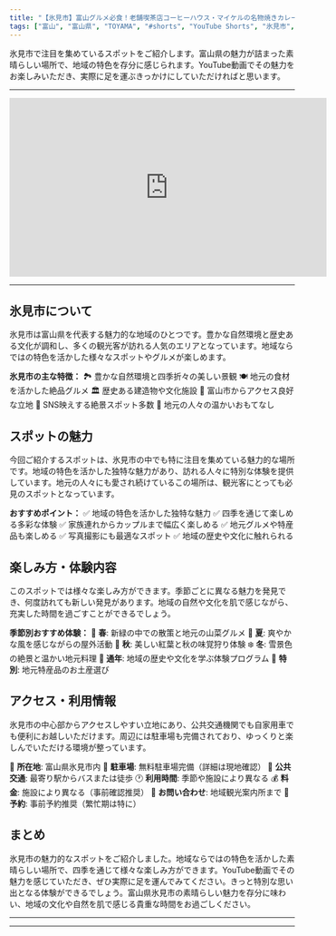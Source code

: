 ```yaml
---
title: "【氷見市】富山グルメ必食！老舗喫茶店コーヒーハウス・マイケルの名物焼きカレーがおいしい！"
tags: ["富山", "富山県", "TOYAMA", "#shorts", "YouTube Shorts", "氷見市", "グルメ", "動画", "おすすめ"]
---
```


氷見市で注目を集めているスポットをご紹介します。富山県の魅力が詰まった素晴らしい場所で、地域の特色を存分に感じられます。YouTube動画でその魅力をお楽しみいただき、実際に足を運ぶきっかけにしていただければと思います。

---

<!-- 🎥 YouTube動画埋め込み -->
<iframe width="560" height="315" src="https://www.youtube.com/embed/nSR9SwCT7y8" title="YouTube video player" frameborder="0" allowfullscreen></iframe>

---

## 氷見市について

氷見市は富山県を代表する魅力的な地域のひとつです。豊かな自然環境と歴史ある文化が調和し、多くの観光客が訪れる人気のエリアとなっています。地域ならではの特色を活かした様々なスポットやグルメが楽しめます。

**氷見市の主な特徴：**
🏞️ 豊かな自然環境と四季折々の美しい景観
🍽️ 地元の食材を活かした絶品グルメ
🏛️ 歴史ある建造物や文化施設
🚗 富山市からアクセス良好な立地
📸 SNS映えする絶景スポット多数
👥 地元の人々の温かいおもてなし

## スポットの魅力

今回ご紹介するスポットは、氷見市の中でも特に注目を集めている魅力的な場所です。地域の特色を活かした独特な魅力があり、訪れる人々に特別な体験を提供しています。地元の人々にも愛され続けているこの場所は、観光客にとっても必見のスポットとなっています。

**おすすめポイント：**
✅ 地域の特色を活かした独特な魅力
✅ 四季を通じて楽しめる多彩な体験
✅ 家族連れからカップルまで幅広く楽しめる
✅ 地元グルメや特産品も楽しめる
✅ 写真撮影にも最適なスポット
✅ 地域の歴史や文化に触れられる

## 楽しみ方・体験内容

このスポットでは様々な楽しみ方ができます。季節ごとに異なる魅力を発見でき、何度訪れても新しい発見があります。地域の自然や文化を肌で感じながら、充実した時間を過ごすことができるでしょう。

**季節別おすすめ体験：**
🌸 **春**: 新緑の中での散策と地元の山菜グルメ
🌻 **夏**: 爽やかな風を感じながらの屋外活動
🍁 **秋**: 美しい紅葉と秋の味覚狩り体験
❄️ **冬**: 雪景色の絶景と温かい地元料理
📅 **通年**: 地域の歴史や文化を学ぶ体験プログラム
🎁 **特別**: 地元特産品のお土産選び

## アクセス・利用情報

氷見市の中心部からアクセスしやすい立地にあり、公共交通機関でも自家用車でも便利にお越しいただけます。周辺には駐車場も完備されており、ゆっくりと楽しんでいただける環境が整っています。

📍 **所在地**: 富山県氷見市内
🚗 **駐車場**: 無料駐車場完備（詳細は現地確認）
🚌 **公共交通**: 最寄り駅からバスまたは徒歩
🕐 **利用時間**: 季節や施設により異なる
💰 **料金**: 施設により異なる（事前確認推奨）
📱 **お問い合わせ**: 地域観光案内所まで
🎫 **予約**: 事前予約推奨（繁忙期は特に）

## まとめ

氷見市の魅力的なスポットをご紹介しました。地域ならではの特色を活かした素晴らしい場所で、四季を通じて様々な楽しみ方ができます。YouTube動画でその魅力を感じていただき、ぜひ実際に足を運んでみてください。きっと特別な思い出となる体験ができるでしょう。富山県氷見市の素晴らしい魅力を存分に味わい、地域の文化や自然を肌で感じる貴重な時間をお過ごしください。

---

<!-- 🗺 Googleマップ（自動表示: page.tsxで地域名から自動生成） -->

<!-- 📍 宿泊リンク（自動表示: page.tsxで地域別リンクを自動生成）
     - タイトルから地域名を抽出
     - JTB / 楽天トラベル / じゃらん / 一休.com 対応
     - 環境変数でプロバイダー切替可能
-->

<!-- 📚 関連記事（自動表示: page.tsxで同カテゴリから2件自動選択） -->

<!-- 🏷️ タグ（自動表示: page.tsxで記事最下部に自動配置） -->

---

<!--
【記事文字数ルール】
- 基本文字数: 最低1000文字以上
- 推奨文字数: 1000〜1500文字（スマホ読みやすさ最優先）
- 上限なし: 情報量的に必要な場合は1500文字や2000文字を超えても良い
- 判断基準: 読者にとって価値ある情報を過不足なく提供できる文字数

【記事構成の最終形】
1. タイトル・動画・本文
2. まとめ
3. Googleマップ（見出しなし、マップのみ自動表示）
4. **宿泊リンク（地域別自動生成）** ← 2025年10月7日追加
5. 関連記事（H3、同カテゴリから2件自動選択）
6. タグ（記事最下部に自動表示）
7. ナビゲーションボタン

【宿泊リンクシステム仕様】
- タイトルから地域名を自動抽出（【〇〇市】形式優先）
- 北陸地方地域辞書: 富山/石川/福井の主要都市対応
- 対応プロバイダー: JTB（既定）/ 楽天トラベル / じゃらん / 一休.com
- 環境変数で切替: NEXT_PUBLIC_DEFAULT_TRAVEL_PROVIDER
- URLテンプレート: 地域名自動エンコード + アフィリエイトID挿入
- 配置位置: Googleマップ直後、関連記事より前

【自動生成セクション】
※以下はpage.tsxで自動生成されるため、記事本文には含めない
- Googleマップ: タイトル【】内の地域名から生成
- 宿泊リンク: 地域名抽出 → Deeplink生成 → スタイル適用
- 関連記事: 同カテゴリから2件を自動選択・リンク化
- タグ: 記事データから最下部に自動配置

【削除済みセクション】
※アクセス方法・周辺情報・公式リンクセクションは不要（2025年10月5日削除）

【AdSense・アフィリエイト】
- Google AdSense: 全ページ自動読み込み（layout.tsx）
- アフィリエイトスクリプト: AffilScript（layout.tsx）
- data-affil属性での動的リンク変換機能あり（現在は宿泊リンクで代替）

【最終更新】2025年10月7日 - 地域別宿泊リンク自動生成システム実装
-->
